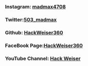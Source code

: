 ### Instagram: [madmax4708](www.Instagram.com/madmax4708)
### Twitter:[503_madmax](www.Twitter.com/503_madmax)
### Github: [HackWeiser360](GitHub.com/HackWeiser360)
### FaceBook Page:[HackWeiser360](https://www.facebook.com/HackWeiser360/)
### YouTube Channel: [Hack Weiser](https://www.youtube.com/channel/UC02OkpTZkxRZCEzFjawf6mA)

